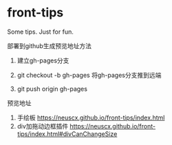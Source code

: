 # front-tips
Some tips. Just for fun.


部署到github生成预览地址方法

1. 建立gh-pages分支

2. git checkout -b gh-pages 将gh-pages分支推到远端

3. git push origin gh-pages


预览地址
1. 手绘板 https://neuscx.github.io/front-tips/index.html
2. div加拖动边框插件 https://neuscx.github.io/front-tips/index.html#divCanChangeSize